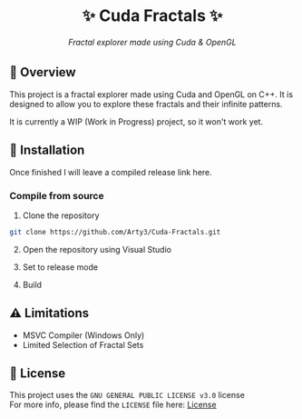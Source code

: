 <h1 align="center">✨ Cuda Fractals ✨</h1>

<h6 align="center"><em>Fractal explorer made using Cuda & OpenGL</em></h6>

## 📝 Overview

This project is a fractal explorer made using Cuda and OpenGL on C++.
It is designed to allow you to explore these fractals and their infinite patterns.

It is currently a WIP (Work in Progress) project, so it won't work yet.

## 🚀 Installation

Once finished I will leave a compiled release link here.

### Compile from source

1. Clone the repository

```sh
git clone https://github.com/Arty3/Cuda-Fractals.git
```

2. Open the repository using Visual Studio

3. Set to release mode

4. Build

## ⚠ Limitations

- MSVC Compiler (Windows Only)
- Limited Selection of Fractal Sets

## 📃 License
This project uses the `GNU GENERAL PUBLIC LICENSE v3.0` license
<br>
For more info, please find the `LICENSE` file here: [License](LICENSE)

